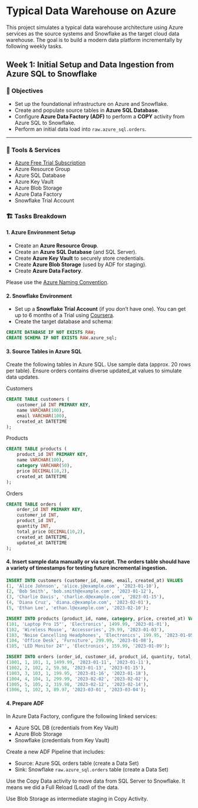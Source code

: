 # Typical Data Warehouse on Azure

This project simulates a typical data warehouse architecture using Azure services as the source systems and Snowflake as the target cloud data warehouse. The goal is to build a modern data platform incrementally by following weekly tasks.

## Week 1: Initial Setup and Data Ingestion from Azure SQL to Snowflake

### 🎯 Objectives

- Set up the foundational infrastructure on Azure and Snowflake.
- Create and populate source tables in **Azure SQL Database**.
- Configure **Azure Data Factory (ADF)** to perform a **COPY** activity from Azure SQL to Snowflake.
- Perform an initial data load into `raw.azure_sql.orders`.

---

### 🧰 Tools & Services

- [Azure Free Trial Subscription](https://azure.microsoft.com/en-ca/pricing/purchase-options/azure-account/)
- Azure Resource Group
- Azure SQL Database
- Azure Key Vault
- Azure Blob Storage
- Azure Data Factory
- Snowflake Trial Account

### 🏗️ Tasks Breakdown

#### 1. Azure Environment Setup

- Create an **Azure Resource Group**.
- Create an **Azure SQL Database** (and SQL Server).
- Create **Azure Key Vault** to securely store credentials.
- Create **Azure Blob Storage** (used by ADF for staging).
- Create **Azure Data Factory**.

Please use the [Azure Naming Convention](https://learn.microsoft.com/en-us/azure/cloud-adoption-framework/ready/azure-best-practices/resource-naming).

#### 2. Snowflake Environment

- Set up a **Snowflake Trial Account** (if you don’t have one). You can get up to 6 months of a Trial using [Coursera](https://www.coursera.org/learn/intro-generative-ai-course-snowflake).
- Create the target database and schema:

```sql
CREATE DATABASE IF NOT EXISTS RAW;
CREATE SCHEMA IF NOT EXISTS RAW.azure_sql;
```


####  3. Source Tables in Azure SQL

Create the following tables in Azure SQL. Use sample data (approx. 20 rows per table). Ensure orders contains diverse updated_at values to simulate data updates.


Customers
```sql
CREATE TABLE customers (
    customer_id INT PRIMARY KEY,
    name VARCHAR(100),
    email VARCHAR(100),
    created_at DATETIME
);
```

Products
```sql
CREATE TABLE products (
    product_id INT PRIMARY KEY,
    name VARCHAR(100),
    category VARCHAR(50),
    price DECIMAL(10,2),
    created_at DATETIME
);
```

Orders

```sql
CREATE TABLE orders (
    order_id INT PRIMARY KEY,
    customer_id INT,
    product_id INT,
    quantity INT,
    total_price DECIMAL(10,2),
    created_at DATETIME,
    updated_at DATETIME
);
```

#### 4. Insert sample data manually or via script. The orders table should have a variety of timestamps for testing future incremental ingestion.


```sql
INSERT INTO customers (customer_id, name, email, created_at) VALUES
(1, 'Alice Johnson', 'alice.j@example.com', '2023-01-10'),
(2, 'Bob Smith', 'bob.smith@example.com', '2023-01-12'),
(3, 'Charlie Davis', 'charlie.d@example.com', '2023-01-15'),
(4, 'Diana Cruz', 'diana.c@example.com', '2023-02-01'),
(5, 'Ethan Lee', 'ethan.l@example.com', '2023-02-10');

INSERT INTO products (product_id, name, category, price, created_at) VALUES
(101, 'Laptop Pro 15"', 'Electronics', 1499.99, '2023-01-01'),
(102, 'Wireless Mouse', 'Accessories', 29.99, '2023-01-03'),
(103, 'Noise Cancelling Headphones', 'Electronics', 199.95, '2023-01-05'),
(104, 'Office Desk', 'Furniture', 299.99, '2023-01-08'),
(105, 'LED Monitor 24"', 'Electronics', 159.99, '2023-01-09');

INSERT INTO orders (order_id, customer_id, product_id, quantity, total_price, created_at, updated_at) VALUES
(1001, 1, 101, 1, 1499.99, '2023-01-11', '2023-01-11'),
(1002, 2, 102, 2, 59.98, '2023-01-13', '2023-01-15'),
(1003, 3, 103, 1, 199.95, '2023-01-16', '2023-01-18'),
(1004, 4, 104, 1, 299.99, '2023-02-02', '2023-02-02'),
(1005, 5, 105, 2, 319.98, '2023-02-12', '2023-02-14'),
(1006, 1, 102, 3, 89.97, '2023-03-01', '2023-03-04');
```

#### 4. Prepare ADF

In Azure Data Factory, configure the following linked services:

- Azure SQL DB (credentials from Key Vault)
- Azure Blob Storage
- Snowflake (credentials from Key Vault)

Create a new ADF Pipeline that includes:

- Source: Azure SQL orders table (create a Data Set)
- Sink: Snowflake `raw.azure_sql.orders` table (create a Data Set)

Use the Copy Data activity to move data from SQL Server to Snowflake. It means we did a Full Reload (Load) of the data.

Use Blob Storage as intermediate staging in Copy Activity. 
